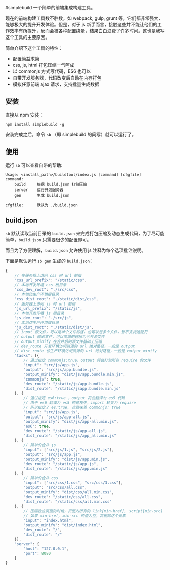 #simplebuild
一个简单的前端集成构建工具。

现在的前端构建工具数不胜数，如 webpack, gulp, grunt 等。它们都非常强大，能够极大的提升开发体验。但是，对于 js 新手而言，接触这些并不能让他们的工作效率有所提升，反而会被各种配置绕晕，结果白白浪费了许多时间。这也是我写这个工具的主要原因。

简单介绍下这个工具的特性：

* 配置简益求简
* css, js, html 打包压缩一气呵成
* 以 commonjs 方式写代码，ES6 也可以
* 自带开发服务器，代码改变后自动在内存打包
* 模拟任意前端 ajax 请求，支持批量生成数据



## 安装
直接从 npm 安装：
```
npm install simplebuild -g
```
安装完成之后，命令 `sb` （即 simplebuild 的简写）就可以运行了。
## 使用
运行 `sb` 可以查看自带的帮助:
```plain
Usage: <install_path>/buildtool/index.js [command] [cfgfile]
command:
    build     根据 build.json 打包压缩
	server    运行开发服务器
    gen       生成 build.json

cfgfile:      默认为 ./build.json
```
## build.json
`sb` 默认读取当前目录的 `build.json` 来完成打包压缩及动态生成代码，为了尽可能简单，`build.json` 只需要很少的配置即可。

而且为了方便理解，`build.json` 允许使用 js 注释为每个选项批注说明。

下面是默认运行 `sb gen` 生成的 `build.json`：
```js
{
	// 在服务器上访问 css 时 url 前缀
    "css_url_prefix": "/static/css",
    // 本地开发环境 css 根目录
    "css_dev_root": "./src/css",
	// 本地仿生产环境根目录
    "css_dist_root": "./static/dist/css",
	// 服务器上访问 js 时 url 前缀
    "js_url_prefix": "/static/js",
	// 本地开发环境 js 根目录
    "js_dev_root": "./src/js",
	// 本地仿生产环境根目录
    "js_dist_root": "./static/dist/js",
	// input 源文件，可以是单个文件路径，也可以是多个文件，暂不支持通配符
	// output 输出文件，可以简单的理解为合并源文件
	// output_minify 在合并后的源文件基础上压缩
	// dev_route 开发环境访问资源的 url 绝对路径，一般是 output
	// dist_route 仿生产环境访问资源的 url 绝对路径，一般是 output_minify
	"tasks": [{
		// 通过指定 commonjs:true，output 将会打包所有 require 的文件
		"input": "src/js/app.js",
		"output": "src/js/app.bundle.js",
		"output_minify": "dist/js/app.bundle.min.js",
		"commonjs": true,
		"dev_route": "/static/js/app.bundle.js",
		"dist_route": "/static/jsapp.bundle.min.js"
	}, {
		// 通过指定 es6:true ，output 将会翻译为 es5 代码
		// 由于 es6 翻译为 es5 的过程中，import 转变为 require
		// 所以指定了 es:true, 也意味着 commonjs: true
		"input": "src/js/app.js",
		"output": "src/js/app-all.js",
		"output_minify": "dist/js/app-all.min.js",
		"es6": true,
		"dev_route": "/static/js/app-all.js",
		"dist_route": "/static/js/app_all.min.js"
	}, {
		// 简单的合并 js
		"input": ["src/js/1.js", "src/js/2.js"],
		"output": "src/js/app.js",
		"output_minify": "dist/js/app.min.js",
		"dev_route": "/static/js/app.js",
		"dist_route": "/static/js/app.min.js"
	}, {
		// 简单的合并 css
		"input": ["src/css/1.css", "src/css/3.css"],
		"output": "src/css/all.css",
		"output_minify": "dist/css/all.min.css",
		"dev_route": "/static/css/all.css",
		"dist_route": "/static/css/all.min.css"
	}, {
		// 压缩独立页面的时候，页面内所有的 link[min-href], script[min-src] 属性都将替换到 link[href], script[src] 并删除掉
		// 如果 min-href, min-src 的值为空，将删除这个元素
		"input": "index.html",
		"output_minify": "dist/index.html",
		"dev_route": "/",
		"dist_route": "/"
	}],
	"server": {
		"host": "127.0.0.1",
		"port": 8080
	}
}
```

